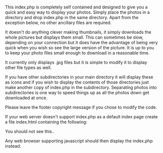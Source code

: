 This index.php is completely self contained and designed to give you a quick and easy way to display your photos. Simply place the photos in a directory and drop index.php in the same directory. Apart from the exception below, no other ancillary files are required.

It doesn't do anything clever making thumbnails, it simply downloads the whole pictures but displays them small. This can sometimes be slow, depending on your connection but it does have the advantage of being very quick when you wish so see the large version of the picture. It is up to you to keep your photo files small enough to download in a reasonable time.

It currently only displays .jpg files but it is simple to modify it to display other file types as well.

If you have other subdirectories in your main directory it will display these as icons and if you wish to display the contents of those directories just make another copy of index.php in the subdirectory. Separating photos into subdirectories is one way to speed things up as all the photos down get downloaded at once.

Please leave the footer copyright message if you chose to modify the code.

If your web server doesn't support index.php as a default index page create a file index.html containing the following:

<html>
<head>
<script type="text/javascript">
  self.location="index.php";
</script>
</head>
<body>
 You should not see this..
</body>
</html>

Any web browser supporting javascript should then display the index.php instead.

